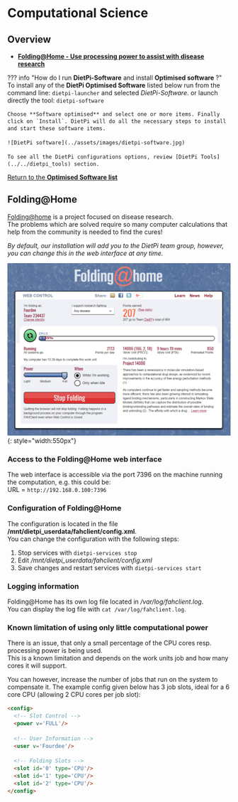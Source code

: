 # Computational Science

## Overview

- [**Folding@Home - Use processing power to assist with disease research**](#foldinghome)  

??? info "How do I run **DietPi-Software** and install **Optimised software** ?"
    To install any of the **DietPi Optimised Software** listed below run from the command line:
    ```
    dietpi-launcher
    ```
    and selected _DietPi-Software_. or launch directly the tool:
    ```
    dietpi-software
    ```

    Choose **Software optimised** and select one or more items. Finally click on `Install`. DietPi will do all the necessary steps to install and start these software items.

    ![DietPi software](../assets/images/dietpi-software.jpg)

    To see all the DietPi configurations options, review [DietPi Tools](../../dietpi_tools) section.

[Return to the **Optimised Software list**](../../dietpi_optimised_software)

## Folding@Home

[Folding@home](https://foldingathome.org/home/) is a project focused on disease research.  
The problems which are solved require so many computer calculations that help from the community is needed to find the cures!

*By default, our installation will add you to the DietPi team group, however, you can change this in the web interface at any time.*

![DietPi computational science software Folding@Home](../assets/images/dietpi-software-computationalscience-foldingathome.png){: style="width:550px"}

### Access to the Folding@Home web interface

The web interface is accessible via the port 7396 on the machine running the computation, e.g. this could be:  
URL = `http://192.168.0.100:7396`

### Configuration of Folding@Home

The configuration is located in the file **/mnt/dietpi_userdata/fahclient/config.xml**.  
You can change the configuration with the following steps:

1. Stop services with `dietpi-services stop`
2. Edit */mnt/dietpi_userdata/fahclient/config.xml*
3. Save changes and restart services with `dietpi-services start`

### Logging information

Folding@Home has its own log file located in */var/log/fahclient.log*.  
You can display the log file with `cat /var/log/fahclient.log`.

### Known limitation of using only little computational power

There is an issue, that only a small percentage of the CPU cores resp. processing power is being used.  
This is a known limitation and depends on the work units job and how many cores it will support.

You can however, increase the number of jobs that run on the system to compensate it. The example config given below has 3 job slots, ideal for a 6 core CPU (allowing 2 CPU cores per job slot):

```html
<config>
  <!-- Slot Control -->
  <power v='FULL'/>

  <!-- User Information -->
  <user v='Fourdee'/>

  <!-- Folding Slots -->
  <slot id='0' type='CPU'/>
  <slot id='1' type='CPU'/>
  <slot id='2' type='CPU'/>
</config>
```
